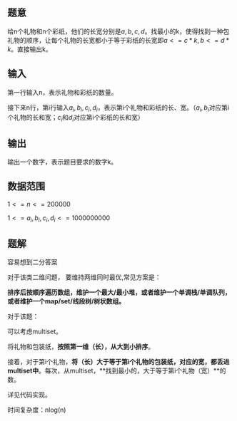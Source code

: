 ## **题意**

给n个礼物和n个彩纸，他们的长宽分别是$a,b,c,d$。找最小的k，使得找到一种包礼物的顺序，让每个礼物的长宽都小于等于彩纸的长宽即$a<=c*k, b <= d*k$。直接输出k。

## **输入**

第一行输入n，表示礼物和彩纸的数量。

接下来n行，第i行输入$a_i,b_i,c_i,d_i$，表示第i个礼物和彩纸的长、宽。（$a_i,b_i$对应第i个礼物的长和宽；$c_i$和$d_i$对应第i个彩纸的长和宽）

## **输出**

输出一个数字，表示题目要求的数字k。

## **数据范围**

$1<=n<=200000$

$1<=a_i,b_i,c_i,d_i<=1000000000$



## 题解

容易想到二分答案

对于该类二维问题， 要维持两维同时最优,常见方案是：

**排序后按顺序遍历数组，维护一个最大/最小堆，或者维护一个单调栈/单调队列，或者维护一个map/set/线段树/树状数组。**

对于该题：

可以考虑multiset。

将礼物和包装纸，**按照第一维（长），从大到小排序**。

接着，对于第i个礼物，**将（长）大于等于第i个礼物的包装纸，对应的宽，都丢进multiset中**。每次，从multiset，**找到最小的，大于等于第i个礼物（宽）**的数。

详见代码实现。

时间复杂度：nlog(n)